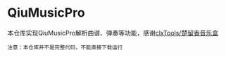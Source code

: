 # QiuMusicPro
本仓库实现QiuMusicPro解析曲谱、弹奏等功能，感谢[clxTools/楚留香音乐盒](https://github.com/happyme531/clxTools/tree/master/%E6%A5%9A%E7%95%99%E9%A6%99%E9%9F%B3%E4%B9%90%E7%9B%92)

`
注意：本仓库并不是完整代码，不能直接下载运行
`
